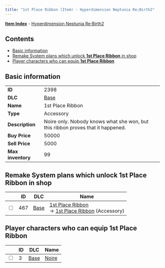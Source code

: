 ```yaml
---
title: "1st Place Ribbon (Item) - Hyperdimension Neptunia Re;Birth2"
---
```


[**Item Index**](/neptunia/rb2/item/index.html) - [Hyperdimension Neptunia Re;Birth2](/neptunia/rb2)

## Contents

- [Basic information](#basic-information)
- [Remake System plans which unlock **1st Place Ribbon** in shop](#remake-system-plans-which-unlock-1st-place-ribbon-in-shop)
- [Player characters who can equip **1st Place Ribbon**](#player-characters-who-can-equip-1st-place-ribbon)

## Basic information

|   |   |
| -- | -- |
| **ID** | 2398 |
| **DLC** | [Base](/neptunia/rb2/dlc/0-base.html) |
| **Name** | 1st Place Ribbon |
| **Type** | Accessory |
| **Description** | Noire only. Nobody knows what she won, but this ribbon proves that it happened. |
| **Buy Price** | 50000 |
| **Sell Price** | 5000 |
| **Max inventory** | 99 |

## Remake System plans which unlock **1st Place Ribbon** in shop

|    | ID | DLC | Name |
| -- | -- | --- | ---- |
| <input type="checkbox" id="rb2-remake-0-467" class="trackbox" /> | 467 | [Base](/neptunia/rb2/dlc/0-base.html) | [1st Place Ribbon](/neptunia/rb2/remake/0-467-1st-place-ribbon.html)<br />→ [1st Place Ribbon](/neptunia/rb2/item/0-2398-1st-place-ribbon.html) (Accessory) |

## Player characters who can equip **1st Place Ribbon**

|    | ID | DLC | Name |
| -- | -- | --- | ---- |
| <input type="checkbox" id="rb2-player-0-3" class="trackbox" /> | 3 | [Base](/neptunia/rb2/dlc/0-base.html) | [Noire](/neptunia/rb2/player/0-3-noire.html) |